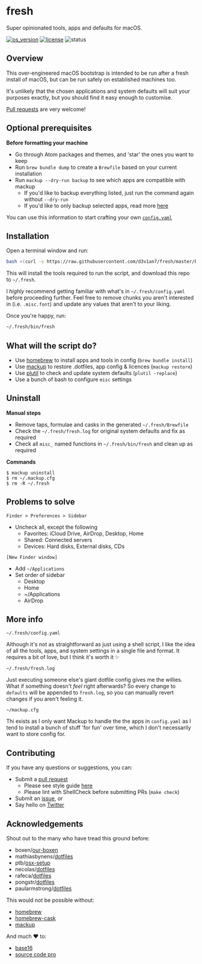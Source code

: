 # fresh

Super opinionated tools, apps and defaults for macOS.

[![os_version](https://img.shields.io/badge/macOS-10.14_Preview-blue.svg?maxAge=2592000)](https://www.apple.com/macos/mojave-preview/)
[![license](https://img.shields.io/badge/license-GLWTPL-green.svg?maxAge=2592000)](LICENSE)
![status](https://img.shields.io/badge/status-not_widely_tested-orange.svg?maxAge=2592000)

## Overview
This over-engineered macOS bootstrap is intended to be run after a fresh install of macOS, but can be run safely on established machines too.

It's unlikely that the chosen applications and system defaults will suit your purposes exactly, but you should find it easy enough to customise.

[Pull requests](https://help.github.com/articles/creating-a-pull-request/) are very welcome!

## Optional prerequisites

**Before formatting your machine**
- Go through Atom packages and themes, and 'star' the ones you want to keep
- Run `brew bundle dump` to create a `Brewfile` based on your current installation
- Run `mackup --dry-run backup` to see which apps are compatible with mackup
  - If you'd like to backup everything listed, just run the command again without `--dry-run`
  - If you'd like to only backup selected apps, read more [here](https://github.com/lra/mackup/blob/master/doc/README.md#applications)

You can use this information to start crafting your own [`config.yaml`](config.yaml)

## Installation

Open a terminal window and run:
``` sh
bash <(curl -s https://raw.githubusercontent.com/d3v1an7/fresh/master/bin/setup)
```

This will install the tools required to run the script, and download this repo to `~/.fresh`.

I _highly_ recommend getting familiar with what's in `~/.fresh/config.yaml` before proceeding further. Feel free to remove chunks you aren't interested in (i.e. `.misc.font`) and update any values that aren't to your liking.

Once you're happy, run:
``` sh
~/.fresh/bin/fresh
```

## What will the script do?

- Use [homebrew](https://github.com/Homebrew/brew) to install apps and tools in config (`brew bundle install`)
- Use [mackup](https://github.com/lra/mackup) to restore .dotfiles, app config & licences (`mackup restore`)
- Use [plutil](http://scriptingosx.com/2016/11/editing-property-lists/) to check and update system defaults (`plutil -replace`)
- Use a bunch of bash to configure `misc` settings

## Uninstall

**Manual steps**
- Remove taps, formulae and casks in the generated `~/.fresh/Brewfile`
- Check the `~/.fresh/fresh.log` for original system defaults and fix as required
- Check all `misc_` named functions in `~/.fresh/bin/fresh` and clean up as required

**Commands**
```
$ mackup uninstall
$ rm ~/.mackup.cfg
$ rm -R ~/.fresh
```

## Problems to solve

`Finder > Preferences > Sidebar`
- Uncheck all, except the following
  - Favorites: iCloud Drive, AirDrop, Desktop, Home
  - Shared: Connected servers
  - Devices: Hard disks, External disks, CDs

`[New Finder window]`
- Add `~/Applications`
- Set order of sidebar
  - Desktop
  - Home
  - ~/Applications
  - AirDrop

## More info

`~/.fresh/config.yaml`

Although it's not as straightforward as just using a shell script, I like the idea of all the tools, apps, and system settings in a single file and format. It requires a bit of love, but I think it's worth it :sparkles:

 `~/.fresh/fresh.log`

Just executing someone else's giant dotfile config gives me the willies. What if something doesn't _feel_ right afterwards? So every change to `defaults` will be appended to `fresh.log`, so you can manually revert changes if you aren't feeling it.

`~/mackup.cfg`

Thi exists as I only want Mackup to handle the the apps in `config.yaml` as I tend to install a bunch of stuff 'for fun' over time, which I don't necessarily want to store config for.

## Contributing

If you have any questions or suggestions, you can:
- Submit a [pull request](https://github.com/d3v1an7/fresh/pull/new/master)
  - Please see style guide [here](https://google.github.io/styleguide/shell.xml)
  - Please lint with ShellCheck before submitting PRs (`make check`)
- Submit an [issue](https://github.com/d3v1an7/fresh/issues/new), or
- Say hello on [Twitter](https://twitter.com/d3v1an7)

## Acknowledgements

Shout out to the many who have tread this ground before:
- boxen/[our-boxen](https://boxen.github.com/)
- mathiasbynens/[dotfiles](https://github.com/mathiasbynens/dotfiles)
- ptb/[osx-setup](https://github.com/ptb/Mac-OS-X-Lion-Setup)
- necolas/[dotfiles](https://github.com/necolas/dotfiles)
- rafeca/[dotfiles](https://github.com/rafeca/dotfiles)
- pongstr/[dotfiles](https://github.com/pongstr/dotfiles)
- paularmstrong/[dotfiles](https://github.com/paularmstrong/dotfiles)

This would not be possible without:
- [homebrew](https://github.com/Homebrew/brew)
- [homebrew-cask](https://github.com/caskroom/homebrew-cask)
- [mackup](https://github.com/lra/mackup)

And much :heart: to:
- [base16](https://github.com/chriskempson/base16)
- [source code pro](https://github.com/adobe-fonts/source-code-pro)
